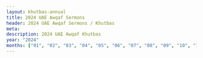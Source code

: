 ```yaml
---
layout: khutbas-annual
title: 2024 UAE Awqaf Sermons
header: 2024 UAE Awqaf Sermons / Khutbas
meta:
description: 2024 UAE Awqaf Khutbas
year: "2024"
months: ["01", "02", "03", "04", "05", "06", "07", "08", "09", "10", "11", "12"]
---
```









